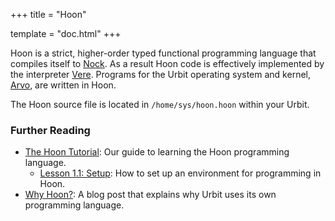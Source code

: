 +++
title = "Hoon"

template = "doc.html"
+++

Hoon is a strict, higher-order typed functional programming language that compiles itself to [Nock](../nock). As a result Hoon code is effectively implemented by the interpreter [Vere](../vere). Programs for the Urbit operating system and kernel, [Arvo](../arvo), are written in Hoon.

The Hoon source file is located in `/home/sys/hoon.hoon` within your Urbit.

### Further Reading

- [The Hoon Tutorial](@/docs/tutorials/hoon/hoon-school/_index.md): Our guide to learning the Hoon programming language.
  - [Lesson 1.1: Setup](@/docs/tutorials/hoon/hoon-school/nouns.md): How to set up an environment for programming in Hoon.
- [Why Hoon?](@/blog/why-hoon.md): A blog post that explains why Urbit uses its own programming language.
